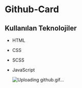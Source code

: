 # Github-Card

## Kullanılan Teknolojiler

- HTML
- CSS
- SCSS
- JavaScript

  ![Uploading github.gif…]()

  
